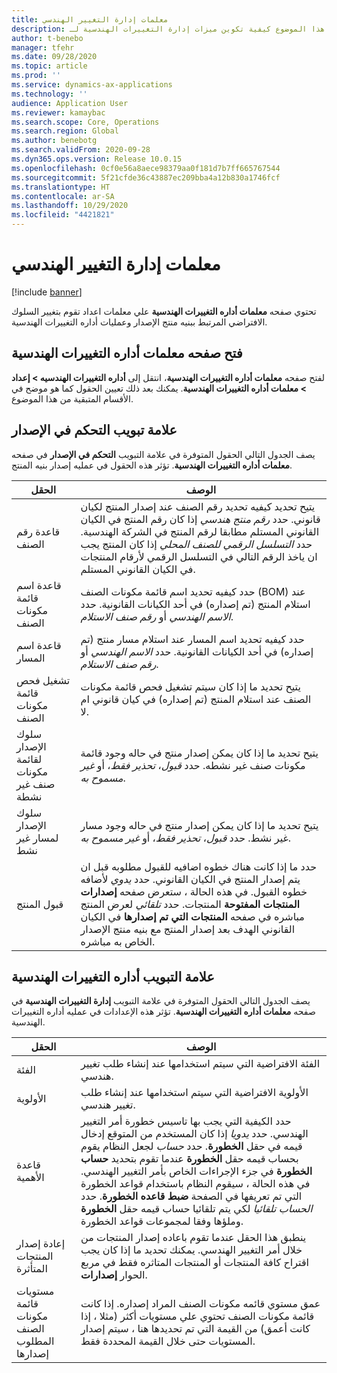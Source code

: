 ```yaml
---
title: معلمات إدارة التغيير الهندسي‬
description: يشرح هذا الموضوع كيفية تكوين ميزات إدارة التغييرات الهندسية لـ Microsoft Dynamics 365 Supply Chain Management.
author: t-benebo
manager: tfehr
ms.date: 09/28/2020
ms.topic: article
ms.prod: ''
ms.service: dynamics-ax-applications
ms.technology: ''
audience: Application User
ms.reviewer: kamaybac
ms.search.scope: Core, Operations
ms.search.region: Global
ms.author: benebotg
ms.search.validFrom: 2020-09-28
ms.dyn365.ops.version: Release 10.0.15
ms.openlocfilehash: 0cf0e56a8aece98379aa0f181d7b7ff665767544
ms.sourcegitcommit: 5f21cfde36c43887ec209bba4a12b830a1746fcf
ms.translationtype: HT
ms.contentlocale: ar-SA
ms.lasthandoff: 10/29/2020
ms.locfileid: "4421821"
---
```

# <a name="engineering-change-management-parameters"></a>معلمات إدارة التغيير الهندسي‬

[!include [banner](../includes/banner.md)]

تحتوي صفحه **معلمات أداره التغييرات الهندسية** علي معلمات اعداد تقوم بتغيير السلوك الافتراضي المرتبط ببنيه منتج الإصدار وعمليات أداره التغييرات الهندسية.

## <a name="open-the-engineering-change-management-parameters-page"></a>فتح صفحه معلمات أداره التغييرات الهندسية

لفتح صفحه **معلمات أداره التغييرات الهندسية**، انتقل إلى **أداره التغييرات الهندسيه \> إعداد \> معلمات أداره التغييرات الهندسية**. يمكنك بعد ذلك تعيين الحقول كما هو موضح في الأقسام المتبقية من هذا الموضوع.

## <a name="release-control-tab"></a>علامة تبويب التحكم في الإصدار

يصف الجدول التالي الحقول المتوفرة في علامة التبويب **التحكم في الإصدار** في صفحه **معلمات أداره التغييرات الهندسية**. تؤثر هذه الحقول في عمليه إصدار بنيه المنتج.

| الحقل | الوصف |
|---|---|
| قاعدة رقم الصنف | يتيح تحديد كيفيه تحديد رقم الصنف عند إصدار المنتج لكيان قانوني. حدد *رقم منتج هندسي* إذا كان رقم المنتج في الكيان القانوني المستلم مطابقا لرقم المنتج في الشركة الهندسية. حدد *التسلسل الرقمي للصنف المحلي* إذا كان المنتج يجب ان ياخذ الرقم التالي في التسلسل الرقمي لأرقام المنتجات في الكيان القانوني المستلم. |
| قاعدة اسم قائمة مكونات الصنف | حدد كيفيه تحديد اسم قائمة مكونات الصنف (BOM) عند استلام المنتج (تم إصداره) في أحد الكيانات القانونية. حدد *الاسم الهندسي* أو *رقم صنف الاستلام*. |
| قاعدة اسم المسار | حدد كيفيه تحديد اسم المسار عند استلام مسار منتج (تم إصداره) في أحد الكيانات القانونية. حدد *الاسم الهندسي* أو *رقم صنف الاستلام*. |
| تشغيل فحص قائمة مكونات الصنف | يتيح تحديد ما إذا كان سيتم تشغيل فحص قائمة مكونات الصنف عند استلام المنتج (تم إصداره) في كيان قانوني ام لا. |
| سلوك الإصدار لقائمة مكونات صنف غير نشطة | يتيح تحديد ما إذا كان يمكن إصدار منتج في حاله وجود قائمة مكونات صنف غير نشطه. حدد *قبول*، *تحذير فقط*، أو *غير مسموح به*. |
| سلوك الإصدار لمسار غير نشط | يتيح تحديد ما إذا كان يمكن إصدار منتج في حاله وجود مسار غير نشط. حدد *قبول*، *تحذير فقط*، أو *غير مسموح به*.|
| قبول المنتج | حدد ما إذا كانت هناك خطوه اضافيه للقبول مطلوبه قبل ان يتم إصدار المنتج في الكيان القانوني. حدد *يدوي* لأضافه خطوه القبول. في هذه الحالة ، ستعرض صفحه **إصدارات المنتجات المفتوحة** المنتجات. حدد *تلقائي* لعرض المنتج مباشره في صفحه **المنتجات التي تم إصدارها** في الكيان القانوني الهدف بعد إصدار المنتج مع بنيه منتج الإصدار الخاص به مباشره. |

## <a name="engineering-change-management-tab"></a>علامة التبويب أداره التغييرات الهندسية

يصف الجدول التالي الحقول المتوفرة في علامة التبويب **إدارة التغييرات الهندسية** في صفحه **معلمات أداره التغييرات الهندسية**. تؤثر هذه الإعدادات في عمليه أداره التغييرات الهندسية.

| الحقل | الوصف |
|---|---|
| ‏‏الفئة | الفئة الافتراضية التي سيتم استخدامها عند إنشاء طلب تغيير هندسي. |
| الأولوية | الأولوية الافتراضية التي سيتم استخدامها عند إنشاء طلب تغيير هندسي. |
| قاعدة الأهمية | حدد الكيفية التي يجب بها تاسيس خطورة أمر التغيير الهندسي. حدد *يدويا* إذا كان المستخدم من المتوقع إدخال قيمه في حقل **الخطورة**. حدد *حساب* لجعل النظام يقوم بحساب قيمه حقل **الخطورة** عندما تقوم بتحديد **حساب الخطورة** في جزء الإجراءات الخاص بأمر التغيير الهندسي. في هذه الحالة ، سيقوم النظام باستخدام قواعد الخطورة التي تم تعريفها في الصفحة **ضبط قاعده الخطورة**. حدد *الحساب تلقائيا* لكي يتم تلقائيا حساب قيمه حقل **الخطورة** وملؤها وفقا لمجموعات قواعد الخطورة. |
| إعادة إصدار المنتجات المتأثرة | ينطبق هذا الحقل عندما تقوم باعاده إصدار المنتجات من خلال أمر التغيير الهندسي. يمكنك تحديد ما إذا كان يجب اقتراح كافة المنتجات أو المنتجات المتاثره فقط في مربع الحوار **إصدارات**. |
| مستويات قائمة مكونات الصنف المطلوب إصدارها | عمق مستوي قائمه مكونات الصنف المراد إصداره. إذا كانت قائمة مكونات الصنف تحتوي علي مستويات أكثر (مثلا ، إذا كانت أعمق) من القيمة التي تم تحديدها هنا ، سيتم إصدار المستويات حتى خلال القيمة المحددة فقط. |
